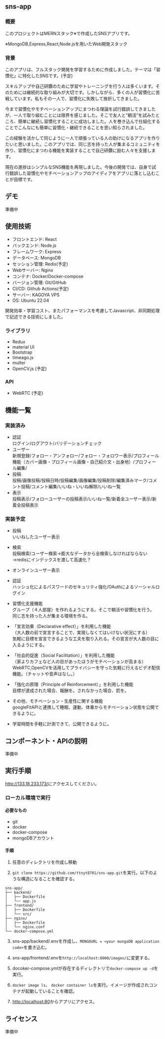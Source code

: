 ## sns-app

### 概要
このプロジェクトはMERNスタック※で作成したSNSアプリです。

※MongoDB,Express,React,Node.jsを用いたWeb開発スタック

### 背景
このアプリは、フルスタック開発を学習するために作成しました。テーマは「習慣化」に特化したSNSです。(予定)  

スキルアップや自己研鑽のために学習やトレーニングを行う人は多くいます。そのためには継続的な取り組みが大切です。しかしながら、多くの人が習慣化に苦戦しています。私もその一人で、習慣化に失敗して挫折してきました。  

今まで習慣化やモチベーションアップにまつわる理論を試行錯誤してきましたが、一人で取り組むことには限界を感じました。そこで友人と”朝活”を試みたところ、簡単に継続し習慣化することに成功しました。人を巻き込んで仕組化することでこんなにも簡単に習慣化・継続できることを思い知らされました。  

この経験を活かして同じように一人で頑張っている人の助けになるアプリを作りたいと思いました。このアプリでは、同じ志を持った人が集まるコミュニティを作り、習慣化にまつわる機能を実装することで自己研鑽に励む人々を支援します。  


現在の進捗はシンプルなSNS機能を再現しました。今後の開発では、自身で試行錯誤した習慣化やモチベーションアップのアイディアをアプリに落とし込むことが目標です。

## デモ
準備中

## 使用技術

- フロントエンド: React
- バックエンド: Node.js
- フレームワーク: Express
- データベース: MongoDB
- セッション管理: Redis(予定)
- Webサーバー: Nginx
- コンテナ: Docker/Docker-compose
- バージョン管理: Git/GitHub
- CI/CD: Github Actions(予定)
- サーバー: KAGOYA VPS
- OS: Ubuntu 22.04


開発効率・学習コスト、またパフォーマンスを考慮してJavascript、非同期処理で記述できる技術にしました。  

### ライブラリ
- Redux
- material UI  
- Bootstrap
- timeago.js
- multer
- OpenCV.js (予定)

### API
- WebRTC (予定)


## 機能一覧

### 実装済み
-  認証  
ログイン/ログアウト/バリデーションチェック  
- ユーザー  
新規登録/フォロー・アンフォロー/フォロー・フォロワー表示/プロフィール機能（カバー画像・プロフィール画像・自己紹介文・出身地）/プロフィール編集/
- 投稿  
投稿/画像投稿/投稿日時/投稿編集/画像編集/投稿削除/編集済みマーク/コメント投稿/コメント編集/いいね・いいね解除/いいね一覧
- 表示  
投稿表示/フォローユーザーの投稿表示/いいね一覧/新着全ユーザー表示/新着全投稿表示


### 実装予定
- 投稿  
いいねしたユーザー表示
- 検索  
投稿検索/ユーザー検索→膨大なデータから全検索しなければならない→redisにインデックスを渡して高速化？
- オンラインユーザー表示
- 認証  
ハッシュ化によるパスワードのセキュリティ強化/OAuthによるソーシャルログイン
- 習慣化支援機能  
グループ（４人部屋）を作れるようにする。そこで朝活や習慣化を行う。  
同じ志を持った人が集まる環境を作る。
- 「宣言効果（Declarative effect）」を利用した機能  
（大人数の前で宣言することで、実現しなくてはいけない状況にする）  
気軽に目標を宣言できるような工夫を取り入れる。その宣言が大人数の目に入るようにする。
- 「社会的促進（Social Facilitation）」を利用した機能  
（家よりカフェなど人の目があったほうがモチベーションが高まる）  
WebRTC,OpenCVを活用してプライバシーを守った気軽に行えるビデオ配信機能。（チャットや音声はなし。）
- 「強化の原理（Principle of Reinforcement）」を利用した機能  
目標が達成された場合、報酬を。されなかった場合、罰を。

- その他、モチベーション・生産性に関する機能  
googleFitAPIと連携して睡眠、運動、体重からモチベーション状態を公開できるように。

- 学習時間を手軽に計測できて、公開できるように。

## コンポーネント・APIの説明
準備中

## 実行手順

<http://133.18.233.173/>にアクセスしてください。

### ローカル環境で実行

#### 必要なもの

- git
- docker
- docker-compose
- mongoDBアカウント

#### 手順

1. 任意のディレクトリを作成し移動

2. `git clone https://github.com/ttnyt8701/sns-app.git`を実行。以下のような構造になることを確認する。
```
sns-app/
├── backend/
│   ├── Dockerfile
│   └── app.js
├── frontend/
│   ├── Dockerfile
│   └── src/
├── nginx/
│   ├── Dockerfile
│   └── nginx.conf
└── docker-compose.yml
```
3.  sns-app/backend/.envを作成し、`MONGOURL = <your mongoDB application code>`を書き込む。

4. sns-app/frontend/.envを`http://localhost:8000/images/`に変更する。

5. docoker-compose.ymlが存在するディレクトリで`docker-compose up -d`を実行。  

6. `docker image ls`、 `docker container ls`を実行。イメージが作成されコンテナが起動していることを確認。

7. <http://localhost:80>からアプリにアクセス。

## ライセンス  
準備中
